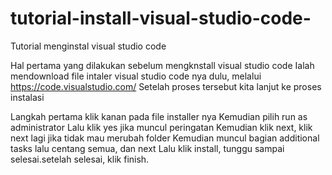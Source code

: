 # tutorial-install-visual-studio-code-
Tutorial menginstal visual studio code 

Hal pertama yang dilakukan sebelum mengknstall visual studio code
Ialah mendownload file intaler visual studio code nya dulu, melalui 
https://code.visualstudio.com/
Setelah proses tersebut kita lanjut ke proses instalasi

Langkah pertama klik kanan pada file installer nya
Kemudian pilih run as administrator 
Lalu klik yes jika muncul peringatan 
Kemudian klik next, klik next lagi jika tidak mau merubah folder
Kemudian muncul bagian additional tasks lalu centang semua, dan next
Lalu klik install, tunggu sampai selesai.setelah selesai, klik finish. 
